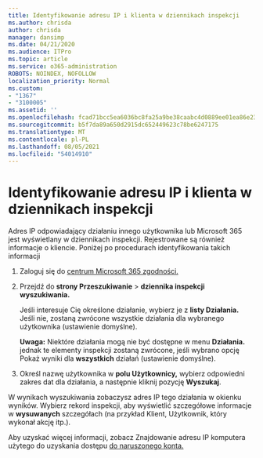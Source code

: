 ```yaml
---
title: Identyfikowanie adresu IP i klienta w dziennikach inspekcji
ms.author: chrisda
author: chrisda
manager: dansimp
ms.date: 04/21/2020
ms.audience: ITPro
ms.topic: article
ms.service: o365-administration
ROBOTS: NOINDEX, NOFOLLOW
localization_priority: Normal
ms.custom:
- "1367"
- "3100005"
ms.assetid: ''
ms.openlocfilehash: fcad71bcc5ea6036bc8fa25a9be38caabc4d0889ee01ea86e23065333d5fce0a
ms.sourcegitcommit: b5f7da89a650d2915dc652449623c78be6247175
ms.translationtype: MT
ms.contentlocale: pl-PL
ms.lasthandoff: 08/05/2021
ms.locfileid: "54014910"
---
```

# <a name="identify-ip-address-and-client-in-audit-logs"></a>Identyfikowanie adresu IP i klienta w dziennikach inspekcji

Adres IP odpowiadający działaniu innego użytkownika lub Microsoft 365 jest wyświetlany w dziennikach inspekcji. Rejestrowane są również informacje o kliencie. Poniżej po procedurach identyfikowania takich informacji

1. Zaloguj się do [centrum Microsoft 365 zgodności.](https://protection.office.com/)

2. Przejdź do **strony Przeszukiwanie**  >  **dziennika inspekcji wyszukiwania.**

   Jeśli interesuje Cię określone działanie, wybierz je z **listy Działania.** Jeśli nie, zostaną zwrócone wszystkie działania dla wybranego użytkownika (ustawienie domyślne).

   **Uwaga:** Niektóre działania mogą nie być dostępne w menu **Działania.** jednak te elementy inspekcji zostaną zwrócone, jeśli wybrano opcję Pokaż wyniki dla **wszystkich** działań (ustawienie domyślne).

3. Określ nazwę użytkownika w **polu Użytkownicy,** wybierz odpowiedni zakres dat dla działania, a następnie kliknij pozycję **Wyszukaj**.

W wynikach wyszukiwania zobaczysz adres IP tego działania w okienku wyników. Wybierz rekord inspekcji, aby wyświetlić szczegółowe informacje w **wysuwanych** szczegółach (na przykład Klient, Użytkownik, który wykonał akcję itp.).

Aby uzyskać więcej informacji, zobacz Znajdowanie adresu IP komputera użytego do uzyskania dostępu [do naruszonego konta.](/microsoft-365/compliance/auditing-troubleshooting-scenarios#find-the-ip-address-of-the-computer-used-to-access-a-compromised-account)
